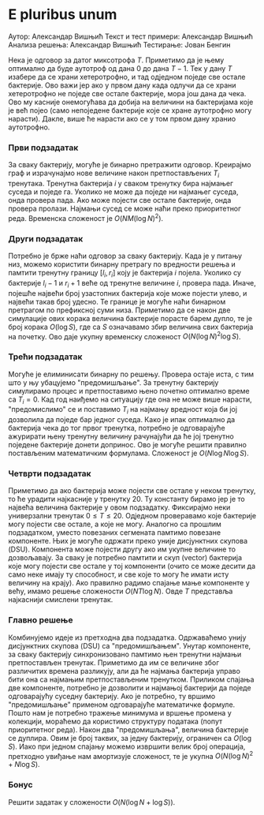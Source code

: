# E pluribus unum

 
Аутор: Александар Вишњић
Текст и тест примери: Александар Вишњић
Анализа решења: Александар Вишњић
Тестирање: Јован Бенгин

Нека је одговор за датог миксотрофа $T$. Приметимо да је њему оптимално да буде аутотроф од дана $0$ до дана $T-1$. Тек у дану $T$ изабере да се храни хетеротрофно, и тад одједном поједе све остале бактерије. Ово важи јер ако у првом дану када одлучи да се храни хетеротрофно не поједе све остале бактерије, мора још дана да чека. Ово му касније онемогућава да добија на величини на бактеријама које је већ појео (само непоједене бактерије које се хране аутотрофно могу нарасти). Дакле, више ће нарасти ако се у том првом дану хранио аутотрофно.

### Први подзадатак
За сваку бактерију, могуће је бинарно претражити одговор. Креирајмо граф и израчунајмо нове величине након претпостављених $T_i$ тренутака. Тренутна бактерија $i$ у сваком тренутку бира најмањег суседа и поједе га. Уколико не може да поједе ни најмањег суседа, онда провера пада. Ако може појести све остале бактерије, онда провера пролази. Најмањи сусед се може наћи преко приоритетног реда. Временска сложеност је $O(NM(\log N)^2)$.
  

### Други подзадатак
Потребно је брже наћи одговор за сваку бактерију. Када је у питању низ, можемо користити бинарну претрагу по вредности решења и памтити тренутну границу $[l_i,r_i]$ коју је бактерија $i$ појела. Уколико су бактерије $l_i -1$ и $r_i+1$ веће од тренутне величине $i$, провера пада. Иначе, појешће највећи број узастопних бактерија које може појести улево, и највећи такав број удесно. Те границе је могуће наћи бинарном претрагом по префиксној суми низа. Приметимо да се након две симулације ових корака величина бактерије порасте барем дупло, те је број корака $O(\log S)$, где са $S$ означавамо збир величина свих бактерија на почетку. Ово даје укупну временску сложеност $O(N(\log N)^2 \log S)$.

### Трећи подзадатак
Могуће је елиминисати бинарну по решењу. Провера остаје иста, с тим што у њу убацујемо "предомишљање". За тренутну бактерију симулирамо процес и претпоставимо њено почетно оптимално време са $T_i=0$. Кад год наиђемо на ситуацију где она не може више нарасти, "предомислимо" се и поставимо $T_i$ на најмању вредност која би јој дозволила да поједе бар једног суседа. Како је ипак оптимално да бактерија чека до тог првог тренутка, потребно је одговарајуће ажурирати њену тренутну величину рачунајући да ће јој тренутно поједене бактерије донети допринос. Ово је могуће решити правилно постављеним математичким формулама. Сложеност је $O(N\log N \log S)$.
  

### Четврти подзадатак

Приметимо да ако бактерија може појести све остале у неком тренутку, то ће урадити најкасније у тренутку $20$. Ту константу бирамо јер је то највећа величина бактерије у овом подзадатку. Фиксирајмо неки универзални тренутак $0 \leq T \leq 20$. Одједном проверавамо које бактерије могу појести све остале, а које не могу. Аналогно са прошлим подзадатком, уместо повезаних сегмената памтимо повезане компоненте. Њих је могуће одржати преко уније дисјунктних скупова (DSU). Компонента може појести другу ако им укупне величине то дозвољавају. За сваку је потребно памтити и скуп (vector) бактерија које могу појести све остале у тој компоненти (очито се може десити да само неке имају ту способност, и све које то могу ће имати исту величину на крају). Ако правилно радимо спајање мање компоненте у већу, имамо решење сложености $O(N T \log N)$. Овде $T$ представља најкаснији смислени тренутак.
  

### Главно решење
Комбинујемо идеје из претходна два подзадатка. Одржаваћемо унију дисјунктних скупова (DSU) са "предомишљањем". Унутар компоненте, за сваку бактерију синхронизовано памтимо њен тренутни најмањи претпостављен тренутак. Приметимо да им се величине због различитих времена разликују, али да ће најмања бактерија управо бити она са најмањим претпостављеним тренутком. Приликом спајања две компоненте, потребно је дозволити и најмањој бактерији да поједе одговарајућу суседну бактерију. Ако је потребно, ту вршимо "предомишљање" применом одговарајуће математичке формуле. Пошто нам је потребно тражење минимума и вршење промена у колекцији, мораћемо да користимо структуру података (попут приоритетног реда). Након два "предомишљања", величина бактерије се дуплира. Овим је број таквих, за једну бактерију, ограничен са $O(\log S)$. Иако при једном спајању можемо извршити велик број операција, претходно увиђање нам амортизује сложеност, те је укупна $O(N(\log N)^2 + N\log S)$.

### Бонус
Решити задатак у сложености $O(N(\log N + \log S))$.